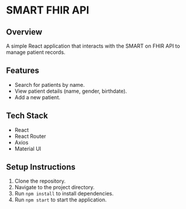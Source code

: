 # SMART FHIR API

## Overview
A simple React application that interacts with the SMART on FHIR API to manage patient records.

## Features
- Search for patients by name.
- View patient details (name, gender, birthdate).
- Add a new patient.

## Tech Stack
- React
- React Router
- Axios
- Material UI

## Setup Instructions
1. Clone the repository.
2. Navigate to the project directory.
3. Run `npm install` to install dependencies.
4. Run `npm start` to start the application.
